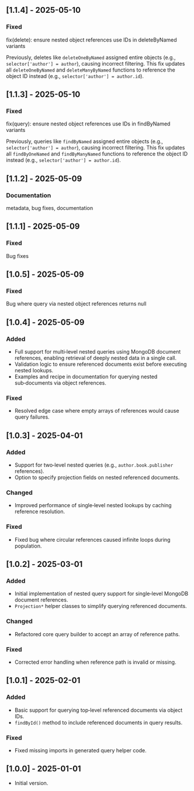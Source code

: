 ## \[1.1.4] - 2025-05-10

### Fixed
fix(delete): ensure nested object references use IDs in deleteByNamed variants

Previously, deletes like `deleteOneByNamed` assigned entire objects (e.g., `selector['author'] = author`), 
causing incorrect filtering. This fix updates all `deleteOneByNamed` and `deleteManyByNamed` functions 
to reference the object ID instead (e.g., `selector['author'] = author.id`).

## \[1.1.3] - 2025-05-10

### Fixed
fix(query): ensure nested object references use IDs in findByNamed variants

Previously, queries like `findByNamed` assigned entire objects (e.g., `selector['author'] = author`), 
causing incorrect filtering. This fix updates all `findByOneNamed` and `findByManyNamed` functions 
to reference the object ID instead (e.g., `selector['author'] = author.id`).

## \[1.1.2] - 2025-05-09

### Documentation
metadata, bug fixes, documentation

## \[1.1.1] - 2025-05-09

### Fixed

Bug fixes

## \[1.0.5] - 2025-05-09

### Fixed

Bug where query via nested object references returns null

## \[1.0.4] - 2025-05-09

### Added

* Full support for multi‑level nested queries using MongoDB document references, enabling retrieval of deeply nested data in a single call.
* Validation logic to ensure referenced documents exist before executing nested lookups.
* Examples and recipe in documentation for querying nested sub‑documents via object references.

### Fixed

* Resolved edge case where empty arrays of references would cause query failures.

## \[1.0.3] - 2025-04-01

### Added

* Support for two‑level nested queries (e.g., `author.book.publisher` references).
* Option to specify projection fields on nested referenced documents.

### Changed

* Improved performance of single‑level nested lookups by caching reference resolution.

### Fixed

* Fixed bug where circular references caused infinite loops during population.

## \[1.0.2] - 2025-03-01

### Added

* Initial implementation of nested query support for single‑level MongoDB document references.
* `Projection*` helper classes to simplify querying referenced documents.

### Changed

* Refactored core query builder to accept an array of reference paths.

### Fixed

* Corrected error handling when reference path is invalid or missing.

## \[1.0.1] - 2025-02-01

### Added

* Basic support for querying top‑level referenced documents via object IDs.
* `findById()` method to include referenced documents in query results.

### Fixed

* Fixed missing imports in generated query helper code.

## \[1.0.0] - 2025-01-01

* Initial version.
